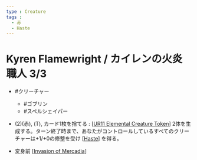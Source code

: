 ```yaml
---
type : Creature
tags : 
  - 赤
  - Haste
---
```

# Kyren Flamewright / カイレンの火炎職人 3/3


* #クリーチャー
  * #ゴブリン
  * #スペルシェイパー

* (2)(赤), (T), カード1枚を捨てる : [[UR11 Elemental Creature Token]] 2体を生成する。ターン終了時まで、あなたがコントロールしているすべてのクリーチャーは+1/+0の修整を受け [[Haste]] を得る。
* 変身前 [[Invasion of Mercadia]]

[//begin]: # "Autogenerated link references for markdown compatibility"
[UR11 Elemental Creature Token]: <Tokens/UR11 Elemental Creature Token.md> "Blue Red Elemental Creature Token / 青赤 エレメンタル・クリーチャー・トークン 1/1"
[Haste]: ../../KeywordAbilities/Haste.md "Haste / 速攻"
[Invasion of Mercadia]: <../Battles/Invasion of Mercadia.md> "Invasion of Mercadia / メルカディアへの侵攻 (4)(赤) 4"
[//end]: # "Autogenerated link references"
